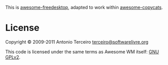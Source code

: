 This is [awesome-freedesktop](https://github.com/terceiro/awesome-freedesktop),
adapted to work within [awesome-copycats](https://github.com/copycat-killer/awesome-copycats).

License
=======

Copyright © 2009-2011 Antonio Terceiro <terceiro@softwarelivre.org>

This code is licensed under the same terms as Awesome WM itself: [GNU
GPLv2](http://www.gnu.org/licenses/gpl-2.0.txt).
